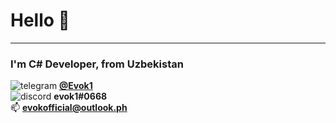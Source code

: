 # Hello 👋
* * *
### I'm C# Developer, from Uzbekistan 



![telegram](https://cdn.iconscout.com/icon/free/png-256/telegram-3-226554.png?w=16&f=avif "Telegram") **[@Evok1](https://t.me/evok1)**   
![discord](https://cdn.iconscout.com/icon/free/png-256/discord-3691244-3073764.png?w=16&f=avif "discord") **evok1#0668**  
📫 **[evokofficial@outlook.ph](mailto:evokofficial@outlook.ph)**



<!--
**Evook1/Evook1** is a ✨ _special_ ✨ repository because its `README.md` (this file) appears on your GitHub profile.

Here are some ideas to get you started:
-   📫 How to reach me **[evokofficial@outlook.ph](mailto:evokofficial@outlook.ph)**
- 🔭 I’m currently working on ...
- 🌱 I’m currently learning ...
- 👯 I’m looking to collaborate on ...
- 🤔 I’m looking for help with ...
- 💬 Ask me about ...
- 📫 How to reach me: ...
- 😄 Pronouns: ...
- ⚡ Fun fact: ...
-->
